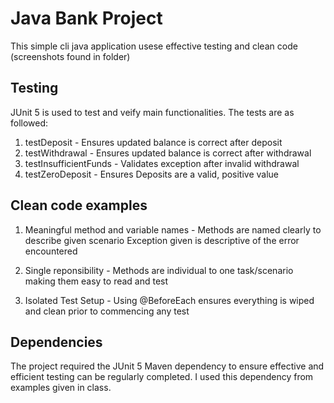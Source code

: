 # Java Bank Project

This simple cli java application usese effective testing and clean code (screenshots found in folder)

## Testing

JUnit 5 is used to test and veify main functionalities. The tests are as followed:

1. testDeposit - Ensures updated balance is correct after deposit
2. testWithdrawal - Ensures updated balance is correct after withdrawal
3. testInsufficientFunds - Validates exception after invalid withdrawal
4. testZeroDeposit - Ensures Deposits are a valid, positive value

## Clean code examples

1. Meaningful method and variable names - Methods are named clearly to describe given scenario
   Exception given is descriptive of the error encountered

2. Single reponsibility - Methods are individual to one task/scenario making them easy to read and test

3. Isolated Test Setup - Using @BeforeEach ensures everything is wiped and clean prior to commencing any test

## Dependencies

The project required the JUnit 5 Maven dependency to ensure effective and efficient testing can be regularly completed.
I used this dependency from examples given in class.

   
